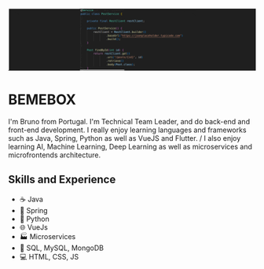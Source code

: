 ![Banner](https://github.com/bemebox/bemebox/blob/main/banner.png)

# BEMEBOX
I'm Bruno from Portugal. I'm Technical Team Leader, and do back-end and front-end development. I really enjoy learning languages and frameworks such as Java, Spring, Python as well as VueJS and Flutter. /
I also enjoy learning AI, Machine Learning, Deep Learning as well as microservices and microfrontends architecture. 

## Skills and Experience
* ☕ Java
* 🔨 Spring
* 🐍 Python
* 🌐 VueJs
* 🏭 Microservices
* 🏬 SQL, MySQL, MongoDB
* 💻 HTML, CSS, JS
